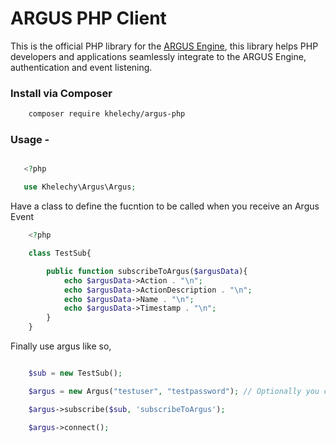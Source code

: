 # ARGUS PHP Client 

This is the official PHP library for the [ARGUS Engine](https://github.com/Khelechy/argus), this library helps PHP developers and applications seamlessly integrate to the ARGUS Engine, authentication and event listening.

### Install via Composer

```sh
    composer require khelechy/argus-php
```

### Usage -

```php

   <?php

   use Khelechy\Argus\Argus;
```

Have a class to define the fucntion to be called when you receive an Argus Event

```php
    <?php

    class TestSub{

        public function subscribeToArgus($argusData){
            echo $argusData->Action . "\n";
            echo $argusData->ActionDescription . "\n";
            echo $argusData->Name . "\n";
            echo $argusData->Timestamp . "\n";
        }
    }
```

Finally use argus like so,

```php

    $sub = new TestSub();

    $argus = new Argus("testuser", "testpassword"); // Optionally you can pass the host and port, and auth credentials inclusive.

    $argus->subscribe($sub, 'subscribeToArgus');

    $argus->connect();
```
